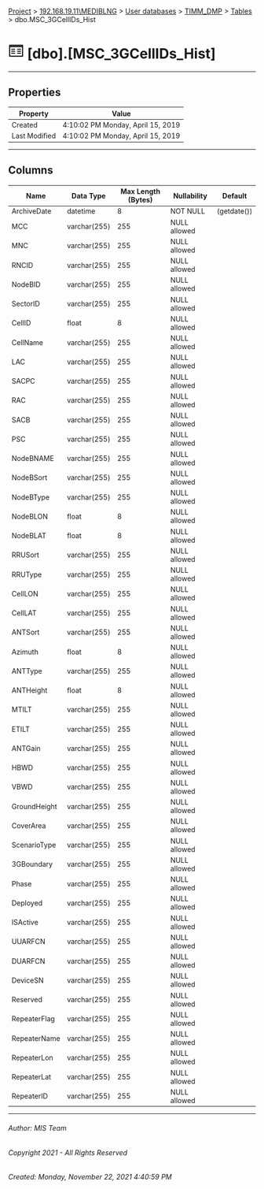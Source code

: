 #### 

[Project](../../../../index.md) > [192.168.19.11\\MEDIBLNG](../../../index.md) > [User databases](../../index.md) > [TIMM_DMP](../index.md) > [Tables](Tables.md) > dbo.MSC_3GCellIDs_Hist

# ![Tables](../../../../Images/Table32.png) [dbo].[MSC_3GCellIDs_Hist]

---

## <a name="#properties"></a>Properties

| Property | Value |
|---|---|
| Created | 4:10:02 PM Monday, April 15, 2019 |
| Last Modified | 4:10:02 PM Monday, April 15, 2019 |


---

## <a name="#columns"></a>Columns

| Name | Data Type | Max Length (Bytes) | Nullability | Default |
|---|---|---|---|---|
| ArchiveDate | datetime | 8 | NOT NULL | (getdate()) |
| MCC | varchar(255) | 255 | NULL allowed |  |
| MNC | varchar(255) | 255 | NULL allowed |  |
| RNCID | varchar(255) | 255 | NULL allowed |  |
| NodeBID | varchar(255) | 255 | NULL allowed |  |
| SectorID | varchar(255) | 255 | NULL allowed |  |
| CellID | float | 8 | NULL allowed |  |
| CellName | varchar(255) | 255 | NULL allowed |  |
| LAC | varchar(255) | 255 | NULL allowed |  |
| SACPC | varchar(255) | 255 | NULL allowed |  |
| RAC | varchar(255) | 255 | NULL allowed |  |
| SACB | varchar(255) | 255 | NULL allowed |  |
| PSC | varchar(255) | 255 | NULL allowed |  |
| NodeBNAME | varchar(255) | 255 | NULL allowed |  |
| NodeBSort | varchar(255) | 255 | NULL allowed |  |
| NodeBType | varchar(255) | 255 | NULL allowed |  |
| NodeBLON | float | 8 | NULL allowed |  |
| NodeBLAT | float | 8 | NULL allowed |  |
| RRUSort | varchar(255) | 255 | NULL allowed |  |
| RRUType | varchar(255) | 255 | NULL allowed |  |
| CellLON | varchar(255) | 255 | NULL allowed |  |
| CellLAT | varchar(255) | 255 | NULL allowed |  |
| ANTSort | varchar(255) | 255 | NULL allowed |  |
| Azimuth | float | 8 | NULL allowed |  |
| ANTType | varchar(255) | 255 | NULL allowed |  |
| ANTHeight | float | 8 | NULL allowed |  |
| MTILT | varchar(255) | 255 | NULL allowed |  |
| ETILT | varchar(255) | 255 | NULL allowed |  |
| ANTGain | varchar(255) | 255 | NULL allowed |  |
| HBWD | varchar(255) | 255 | NULL allowed |  |
| VBWD | varchar(255) | 255 | NULL allowed |  |
| GroundHeight | varchar(255) | 255 | NULL allowed |  |
| CoverArea | varchar(255) | 255 | NULL allowed |  |
| ScenarioType | varchar(255) | 255 | NULL allowed |  |
| 3GBoundary | varchar(255) | 255 | NULL allowed |  |
| Phase | varchar(255) | 255 | NULL allowed |  |
| Deployed | varchar(255) | 255 | NULL allowed |  |
| ISActive | varchar(255) | 255 | NULL allowed |  |
| UUARFCN | varchar(255) | 255 | NULL allowed |  |
| DUARFCN | varchar(255) | 255 | NULL allowed |  |
| DeviceSN | varchar(255) | 255 | NULL allowed |  |
| Reserved | varchar(255) | 255 | NULL allowed |  |
| RepeaterFlag | varchar(255) | 255 | NULL allowed |  |
| RepeaterName | varchar(255) | 255 | NULL allowed |  |
| RepeaterLon | varchar(255) | 255 | NULL allowed |  |
| RepeaterLat | varchar(255) | 255 | NULL allowed |  |
| RepeaterID | varchar(255) | 255 | NULL allowed |  |


---

###### Author:  MIS Team

###### Copyright 2021 - All Rights Reserved

###### Created: Monday, November 22, 2021 4:40:59 PM

